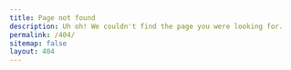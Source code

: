 ```yaml
---
title: Page not found
description: Uh oh! We couldn't find the page you were looking for.
permalink: /404/
sitemap: false
layout: 404
---
```

